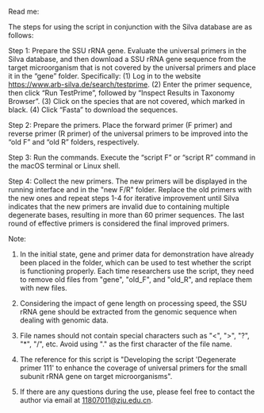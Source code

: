 Read me:

The steps for using the script in conjunction with the Silva database are as follows:

Step 1: Prepare the SSU rRNA gene. Evaluate the universal primers in the Silva database, and then download a SSU rRNA gene sequence from the target microorganism that is not covered by the universal primers and place it in the “gene” folder. Specifically: (1) Log in to the website https://www.arb-silva.de/search/testprime. (2) Enter the primer sequence, then click “Run TestPrime”, followed by “Inspect Results in Taxonomy Browser”. (3) Click on the species that are not covered, which marked in black. (4) Click “Fasta” to download the sequences.

Step 2: Prepare the primers. Place the forward primer (F primer) and reverse primer (R primer) of the universal primers to be improved into the “old F” and “old R” folders, respectively.

Step 3: Run the commands. Execute the “script F” or “script R” command in the macOS terminal or Linux shell.

Step 4: Collect the new primers. The new primers will be displayed in the running interface and in the "new F/R" folder. Replace the old primers with the new ones and repeat steps 1-4 for iterative improvement until Silva indicates that the new primers are invalid due to containing multiple degenerate bases, resulting in more than 60 primer sequences. The last round of effective primers is considered the final improved primers.


Note:
1. In the initial state, gene and primer data for demonstration have already been placed in the folder, which can be used to test whether the script is functioning properly. Each time researchers use the script, they need to remove old files from "gene", "old_F", and "old_R", and replace them with new files.

2. Considering the impact of gene length on processing speed, the SSU rRNA gene should be extracted from the genomic sequence when dealing with genomic data.

3. File names should not contain special characters such as "<", ">", "?", "*", "/", etc. Avoid using "." as the first character of the file name.

4. The reference for this script is "Developing the script 'Degenerate primer 111' to enhance the coverage of universal primers for the small subunit rRNA gene on target microorganisms".

5. If there are any questions during the use, please feel free to contact the author via email at 11807011@zju.edu.cn.
